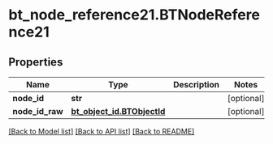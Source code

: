 # bt_node_reference21.BTNodeReference21

## Properties
Name | Type | Description | Notes
------------ | ------------- | ------------- | -------------
**node_id** | **str** |  | [optional] 
**node_id_raw** | [**bt_object_id.BTObjectId**](BTObjectId.md) |  | [optional] 

[[Back to Model list]](../README.md#documentation-for-models) [[Back to API list]](../README.md#documentation-for-api-endpoints) [[Back to README]](../README.md)


